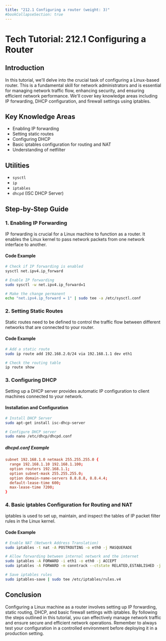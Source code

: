 ```yaml
---
title: "212.1 Configuring a router (weight: 3)"
#bookCollapseSection: true
---
```


# Tech Tutorial: 212.1 Configuring a Router

## Introduction

In this tutorial, we'll delve into the crucial task of configuring a Linux-based router. This is a fundamental skill for network administrators and is essential for managing network traffic flow, enhancing security, and ensuring efficient network performance. We'll cover key knowledge areas including IP forwarding, DHCP configuration, and firewall settings using iptables.

## Key Knowledge Areas

- Enabling IP forwarding
- Setting static routes
- Configuring DHCP
- Basic iptables configuration for routing and NAT
- Understanding of netfilter

## Utilities

- `sysctl`
- `ip`
- `iptables`
- `dhcpd` (ISC DHCP Server)

## Step-by-Step Guide

### 1. Enabling IP Forwarding

IP forwarding is crucial for a Linux machine to function as a router. It enables the Linux kernel to pass network packets from one network interface to another.

#### Code Example

```bash
# Check if IP forwarding is enabled
sysctl net.ipv4.ip_forward

# Enable IP forwarding
sudo sysctl -w net.ipv4.ip_forward=1

# Make the change permanent
echo "net.ipv4.ip_forward = 1" | sudo tee -a /etc/sysctl.conf
```

### 2. Setting Static Routes

Static routes need to be defined to control the traffic flow between different networks that are connected to your router.

#### Code Example

```bash
# Add a static route
sudo ip route add 192.168.2.0/24 via 192.168.1.1 dev eth1

# Check the routing table
ip route show
```

### 3. Configuring DHCP

Setting up a DHCP server provides automatic IP configuration to client machines connected to your network.

#### Installation and Configuration

```bash
# Install DHCP Server
sudo apt-get install isc-dhcp-server

# Configure DHCP server
sudo nano /etc/dhcp/dhcpd.conf
```

##### dhcpd.conf Example

```conf
subnet 192.168.1.0 netmask 255.255.255.0 {
  range 192.168.1.10 192.168.1.100;
  option routers 192.168.1.1;
  option subnet-mask 255.255.255.0;
  option domain-name-servers 8.8.8.8, 8.8.4.4;
  default-lease-time 600;
  max-lease-time 7200;
}
```

### 4. Basic iptables Configuration for Routing and NAT

iptables is used to set up, maintain, and inspect the tables of IP packet filter rules in the Linux kernel.

#### Code Example

```bash
# Enable NAT (Network Address Translation)
sudo iptables -t nat -A POSTROUTING -o eth0 -j MASQUERADE

# Allow forwarding between internal network and the internet
sudo iptables -A FORWARD -i eth1 -o eth0 -j ACCEPT
sudo iptables -A FORWARD -m conntrack --ctstate RELATED,ESTABLISHED -j ACCEPT

# Save iptables rules
sudo iptables-save | sudo tee /etc/iptables/rules.v4
```

## Conclusion

Configuring a Linux machine as a router involves setting up IP forwarding, static routing, DHCP, and basic firewall settings with iptables. By following the steps outlined in this tutorial, you can effectively manage network traffic and ensure secure and efficient network operations. Remember to always test your configuration in a controlled environment before deploying it in a production setting.